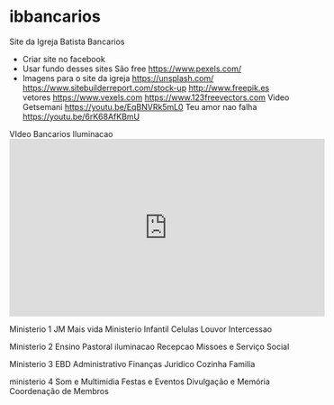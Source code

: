 # ibbancarios
Site da Igreja Batista Bancarios


   

  - Criar site no facebook
  - Usar fundo desses sites São free https://www.pexels.com/
  - Imagens para o site da igreja https://unsplash.com/ https://www.sitebuilderreport.com/stock-up
  http://www.freepik.es vetores https://www.vexels.com https://www.123freevectors.com
  Video Getsemani https://youtu.be/EqBNVRk5mL0
  Teu amor nao falha https://youtu.be/6rK68AfKBmU
  

  VIdeo Bancarios Iluminacao <iframe width="560" height="315" src="https://www.youtube.com/embed/HYGZUNdNehw" frameborder="0" allow="accelerometer; autoplay; encrypted-media; gyroscope; picture-in-picture" allowfullscreen></iframe>

Ministerio 1
JM
Mais vida
Ministerio Infantil
Celulas
Louvor
Intercessao

Ministerio 2
Ensino
Pastoral
iluminacao
Recepcao
Missoes e Serviço Social

Ministerio 3
EBD
Administrativo
Finanças
Juridico
Cozinha
Familia

ministerio 4
Som e Multimidia
Festas e Eventos
Divulgação e Memória
Coordenação de Membros

